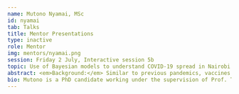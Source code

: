 ```yaml
---
name: Mutono Nyamai, MSc
id: nyamai
tab: Talks
title: Mentor Presentations
type: inactive
role: Mentor
img: mentors/nyamai.png
session: Friday 2 July, Interactive session 5b
topic: Use of Bayesian models to understand COVID-19 spread in Nairobi and development of a vaccine strategy for the virus
abstract: <em>Background:</em> Similar to previous pandemics, vaccines have been proposed as one of the long-term solutions to reducing the morbidity and mortality associated with COVID-19. The benefits and urgency of developing a safe and efficacious COVID-19 vaccine has resulted in huge vaccine demand against a limited supply of vaccines, making it difficult to adequately assess the optimum vaccine strategy that will reduce the number of severe cases and mortality. The main aim of this project was to assess the impact of the current COVID-19 vaccine strategies for Kenya on incidence of the disease, hospitalizations and COVID-19 related mortality through the use of mathematical models.  <em>Methodology:</em> Data on the number of daily samples tested for COVID-19 and the results in Nairobi were collected from the Ministry of health. In addition, age stratified population data for Nairobi was retrieved from the Kenya National Bureau of Statistics. The contact matrix for Kenya, the seropositivity and other initial parameters were retrieved from literature . I adapted the Flu Evidence Synthesis package in R which uses Bayesian models to calculate the credible intervals from the parameters and measure the ability of the vaccine to prevent transmission using the contact matrix, the calculated age-specified susceptibility to infection, age-specified variation in efficacy, the initial fraction of seropositive individuals and the speed of rolling out the vaccine relative to transmission. <em>Results:</em> The highest number of infections were observed in the individuals between 20-49 years whereas the lowest infections were in children below 15 years. By December 2020, Nairobi County had experienced two waves with 55% of the population of Nairobi County having been infected by COVID-19. The transmissibility of the two waves was 0.3 and 0.5 respectively. The optimum scenario would be vaccination coverage of 90% of the age groups above 50 years and 20% of the age groups above 18 years. The vaccine period would take eight months.
bio: Mutono is a PhD candidate working under the supervision of Prof. Thumbi Mwangi. She has a PhD fellowship at the University of Nairobi and at the Washington State University Global Health Program in Kenya. Her PhD research focuses on urban water supply and demand and how these relate to health outcomes (water-borne diseases) in the City of Nairobi. She has a keen interest in data analytics and epidemiological modelling as applied to infectious diseases and is currently undertaking a part-time MSc in Data Analytics at the University of Glasgow. Her MSc project focuses on the use of Bayesian models to understand the spread of COVID-19 in Nairobi. She is interested in growing her skills in the use of mathematical modelling in developing prevention and control strategies for infectious diseases in Africa.
---
```


